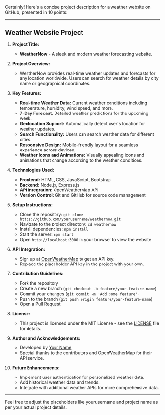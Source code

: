 Certainly! Here's a concise project description for a weather website on GitHub, presented in 10 points:

---

## Weather Website Project

1. **Project Title:**
   - **WeatherNow** - A sleek and modern weather forecasting website.

2. **Project Overview:**
   - WeatherNow provides real-time weather updates and forecasts for any location worldwide. Users can search for weather details by city name or geographical coordinates.

3. **Key Features:**
   - **Real-time Weather Data:** Current weather conditions including temperature, humidity, wind speed, and more.
   - **7-Day Forecast:** Detailed weather predictions for the upcoming week.
   - **Geolocation Support:** Automatically detect user's location for weather updates.
   - **Search Functionality:** Users can search weather data for different cities.
   - **Responsive Design:** Mobile-friendly layout for a seamless experience across devices.
   - **Weather Icons and Animations:** Visually appealing icons and animations that change according to the weather conditions.

4. **Technologies Used:**
   - **Frontend:** HTML, CSS, JavaScript, Bootstrap
   - **Backend:** Node.js, Express.js
   - **API Integration:** OpenWeatherMap API
   - **Version Control:** Git and GitHub for source code management

5. **Setup Instructions:**
   - Clone the repository: `git clone https://github.com/yourusername/weathernow.git`
   - Navigate to the project directory: `cd weathernow`
   - Install dependencies: `npm install`
   - Start the server: `npm start`
   - Open `http://localhost:3000` in your browser to view the website

6. **API Integration:**
   - Sign up at [OpenWeatherMap](https://openweathermap.org/) to get an API key.
   - Replace the placeholder API key in the project with your own.

7. **Contribution Guidelines:**
   - Fork the repository
   - Create a new branch (`git checkout -b feature/your-feature-name`)
   - Commit your changes (`git commit -m 'Add some feature'`)
   - Push to the branch (`git push origin feature/your-feature-name`)
   - Open a Pull Request

8. **License:**
   - This project is licensed under the MIT License - see the [LICENSE](LICENSE) file for details.

9. **Author and Acknowledgements:**
   - Developed by [Your Name](https://github.com/shubham94119)
   - Special thanks to the contributors and OpenWeatherMap for their API service.

10. **Future Enhancements:**
    - Implement user authentication for personalized weather data.
    - Add historical weather data and trends.
    - Integrate with additional weather APIs for more comprehensive data.

---

Feel free to adjust the placeholders like yourusername and project name as per your actual project details.
